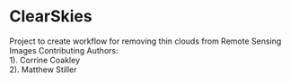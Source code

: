 # ClearSkies
Project to create workflow for removing thin clouds from Remote Sensing Images
Contributing Authors:   
            1). Corrine Coakley  
            2). Matthew Stiller
